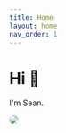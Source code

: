 ```yaml
---
title: Home
layout: home
nav_order: 1
---
```


# Hi 👋

I'm Sean.

<img style="border-radius: 30px;" src="/assets/images/me.png"/>

